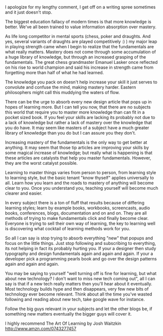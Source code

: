 I apologize for my lengthy comment, I get off on a writing spree sometimes and it just doesn't stop.

The biggest education fallacy of modern times is that more knowledge is better. We've all been trained to value information
absorption over mastery.

As life long competitor in mental sports (chess, poker and draughts. And yes, several variants of draughts are played
competitively :) ) my major leap in playing strength came when I begin to realize that the fundamentals are what really
matters. Mastery does not come through some accumulation of a huge library of knowledge, but through an increased grasping of
the fundamentals. The great chess grandmaster Emanuel Lasker once reflected on his rise to world champion and said his
increase in strength came from forgetting more than half of what he had learned.

The knowledge you pack on doesn't help increase your skill it just serves to convolute and confuse the mind, making mastery
harder. Eastern philosophers might call this muddying the waters of flow.

There can be the urge to absorb every new design article that pops up in hopes of learning more. But I can tell you now, that
there are no subjects this world that require you to master more knowledge than can fit in a pocket sized book. If you feel
your skills are lacking its probably not due to a lack of knowledge but rather a lack of mastery over the knowledge that you
do have. It may seem like masters of a subject have a much greater library of knowledge than you do but I can assure you they
don't.

Increasing mastery of the fundamentals is the only way to get better at anything. It may seem that those tip articles are
improving your skills by some magical increase of knowledge; but really what is happening is that these articles are
catalysts that help you master fundamentals. However, they are the worst catalyst possible.

Learning to master things varies from person to person, from learning style to learning style, but the basic tenant "know
thyself" applies universally to all. Learn how you learn and the roads to mastery of anything will become clear to you. Once
you understand you, teaching yourself will become much clearer and easier.

In every subject there is a ton of fluff that results because of differing learning styles; learn by example books,
workbooks, screencasts, audio books, conferences, blogs, documentation and on and on. They are all methods of trying to make
fundamentals click and finally become clear. Everyone is trying to sell their own way of learning, the key to learning well
is discovering what cocktail of learning methods work for you.

So all I can say is stop trying to absorb everything "new" that popups and focus on the little things. Just stop following
and subscribing to everything, its not helping in fact its probably hurting you. If your a designer then study typography and
design fundamentals again and again and again. If your a developer pick a programming pearls book and go over the design
patterns again and again and again.

You may be saying to yourself "well turning off is fine for learning, but what about new technology? I don't want to miss new
tech coming out", all I can say is that if a new tech really matters then you'll hear about it eventually. Most technology
builds hype and then disappears, very few new bits of technology ever become relevant. Think about all the time you've wasted
following and reading about new tech, take google wave for instance.

Follow the big guys relevant in your subjects and let the other blogs be, if something new matters eventually the bigger guys
will cover it.

I highly recommend The Art Of Learning by Josh Waitzkin http://www.amzn.com/0743277457